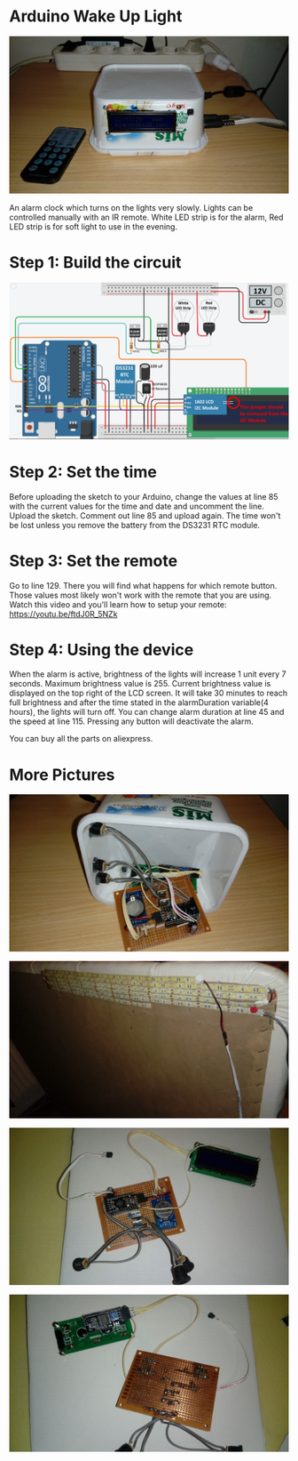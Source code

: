 # Arduino Wake Up Light

![](box-outside.jpg)

An alarm clock which turns on the lights very slowly. Lights can be controlled manually with an IR remote. White LED strip is for the alarm, Red LED strip is for soft light to use in the evening. 

# Step 1: Build the circuit

![](wiring-diagram.png)

# Step 2: Set the time

Before uploading the sketch to your Arduino, change the values at line 85 with the current values for the time and date and uncomment the line. Upload the sketch. Comment out line 85 and upload again. The time won't be lost unless you remove the battery from the DS3231 RTC module.

# Step 3: Set the remote

Go to line 129. There you will find what happens for which remote button. Those values most likely won't work with the remote that you are using. Watch this video and you'll learn how to setup your remote: https://youtu.be/ftdJ0R_5NZk

# Step 4: Using the device

When the alarm is active, brightness of the lights will increase 1 unit every 7 seconds. Maximum brightness value is 255. Current brightness value is displayed on the top right of the LCD screen. It will take 30 minutes to reach full brightness and after the time stated in the alarmDuration variable(4 hours), the lights will turn off. You can change alarm duration at line 45 and the speed at line 115. Pressing any button will deactivate the alarm.

You can buy all the parts on aliexpress.

# More Pictures

![](box-inside.jpg)

![](leds.jpg)

![](perfboard-front.jpg)

![](perfboard-back.jpg)
